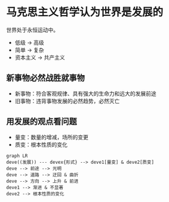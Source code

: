 # 马克思主义哲学认为世界是发展的

世界处于永恒运动中。

- 低级 → 高级
- 简单 → 复杂
- 资本主义 → 共产主义

## 新事物必然战胜就事物

- 新事物：符合客观规律、具有强大的生命力和远大的发展前途
- 旧事物：违背事物发展的必然趋势，必然灭亡

## 用发展的观点看问题

- 量变：数量的增减，场所的变更
- 质变：根本性质的变化

```mermaid
graph LR
deve((发展)) --- devex{形式} --> deve1[量变] & deve2[质变]
deve --> 前途 --> 光明
deve --> 道路 --> 迂回 & 曲折
deve --> 方向 --> 上升 & 前进
deve1 --> 渐进 & 不显著
deve2 --> 根本性质的变化
```